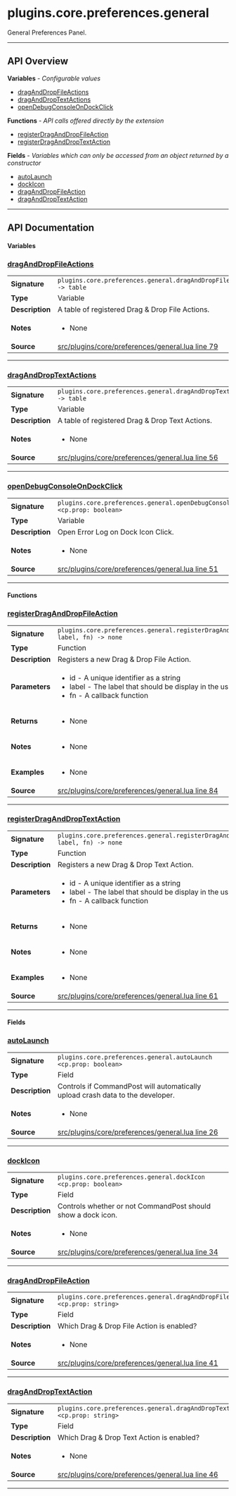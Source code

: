 # plugins.core.preferences.general

General Preferences Panel.

---

## API Overview
**Variables** - _Configurable values_
 * [dragAndDropFileActions](#draganddropfileactions)
 * [dragAndDropTextActions](#draganddroptextactions)
 * [openDebugConsoleOnDockClick](#opendebugconsoleondockclick)

**Functions** - _API calls offered directly by the extension_
 * [registerDragAndDropFileAction](#registerdraganddropfileaction)
 * [registerDragAndDropTextAction](#registerdraganddroptextaction)

**Fields** - _Variables which can only be accessed from an object returned by a constructor_
 * [autoLaunch](#autolaunch)
 * [dockIcon](#dockicon)
 * [dragAndDropFileAction](#draganddropfileaction)
 * [dragAndDropTextAction](#draganddroptextaction)


---

## API Documentation

#### Variables


### [dragAndDropFileActions](#draganddropfileactions)

|                                             |                                                                                     |
| --------------------------------------------|-------------------------------------------------------------------------------------|
| **Signature**                               | `plugins.core.preferences.general.dragAndDropFileActions -> table`                                                                    |
| **Type**                                    | Variable                                                                     |
| **Description**                             | A table of registered Drag & Drop File Actions.                                                                     |
| **Notes**                                   | <ul><li>None</li></ul> |
| **Source**                                  | [src/plugins/core/preferences/general.lua line 79](https://github.com/CommandPost/CommandPost/blob/develop/src/plugins/core/preferences/general.lua#L79) |

---


### [dragAndDropTextActions](#draganddroptextactions)

|                                             |                                                                                     |
| --------------------------------------------|-------------------------------------------------------------------------------------|
| **Signature**                               | `plugins.core.preferences.general.dragAndDropTextActions -> table`                                                                    |
| **Type**                                    | Variable                                                                     |
| **Description**                             | A table of registered Drag & Drop Text Actions.                                                                     |
| **Notes**                                   | <ul><li>None</li></ul> |
| **Source**                                  | [src/plugins/core/preferences/general.lua line 56](https://github.com/CommandPost/CommandPost/blob/develop/src/plugins/core/preferences/general.lua#L56) |

---


### [openDebugConsoleOnDockClick](#opendebugconsoleondockclick)

|                                             |                                                                                     |
| --------------------------------------------|-------------------------------------------------------------------------------------|
| **Signature**                               | `plugins.core.preferences.general.openDebugConsoleOnDockClick <cp.prop: boolean>`                                                                    |
| **Type**                                    | Variable                                                                     |
| **Description**                             | Open Error Log on Dock Icon Click.                                                                     |
| **Notes**                                   | <ul><li>None</li></ul> |
| **Source**                                  | [src/plugins/core/preferences/general.lua line 51](https://github.com/CommandPost/CommandPost/blob/develop/src/plugins/core/preferences/general.lua#L51) |

---

#### Functions


### [registerDragAndDropFileAction](#registerdraganddropfileaction)

|                                             |                                                                                     |
| --------------------------------------------|-------------------------------------------------------------------------------------|
| **Signature**                               | `plugins.core.preferences.general.registerDragAndDropFileAction(id, label, fn) -> none`                                                                    |
| **Type**                                    | Function                                                                     |
| **Description**                             | Registers a new Drag & Drop File Action.                                                                     |
| **Parameters**                              | <ul><li>id - A unique identifier as a string</li><li>label - The label that should be display in the user interface</li><li>fn - A callback function</li></ul> |
| **Returns**                                 | <ul><li>None</li></ul>          |
| **Notes**                                   | <ul><li>None</li></ul> |
| **Examples**                                | <ul><li>None</li></ul> |
| **Source**                                  | [src/plugins/core/preferences/general.lua line 84](https://github.com/CommandPost/CommandPost/blob/develop/src/plugins/core/preferences/general.lua#L84) |

---


### [registerDragAndDropTextAction](#registerdraganddroptextaction)

|                                             |                                                                                     |
| --------------------------------------------|-------------------------------------------------------------------------------------|
| **Signature**                               | `plugins.core.preferences.general.registerDragAndDropTextAction(id, label, fn) -> none`                                                                    |
| **Type**                                    | Function                                                                     |
| **Description**                             | Registers a new Drag & Drop Text Action.                                                                     |
| **Parameters**                              | <ul><li>id - A unique identifier as a string</li><li>label - The label that should be display in the user interface</li><li>fn - A callback function</li></ul> |
| **Returns**                                 | <ul><li>None</li></ul>          |
| **Notes**                                   | <ul><li>None</li></ul> |
| **Examples**                                | <ul><li>None</li></ul> |
| **Source**                                  | [src/plugins/core/preferences/general.lua line 61](https://github.com/CommandPost/CommandPost/blob/develop/src/plugins/core/preferences/general.lua#L61) |

---

#### Fields


### [autoLaunch](#autolaunch)

|                                             |                                                                                     |
| --------------------------------------------|-------------------------------------------------------------------------------------|
| **Signature**                               | `plugins.core.preferences.general.autoLaunch <cp.prop: boolean>`                                                                    |
| **Type**                                    | Field                                                                     |
| **Description**                             | Controls if CommandPost will automatically upload crash data to the developer.                                                                     |
| **Notes**                                   | <ul><li>None</li></ul> |
| **Source**                                  | [src/plugins/core/preferences/general.lua line 26](https://github.com/CommandPost/CommandPost/blob/develop/src/plugins/core/preferences/general.lua#L26) |

---


### [dockIcon](#dockicon)

|                                             |                                                                                     |
| --------------------------------------------|-------------------------------------------------------------------------------------|
| **Signature**                               | `plugins.core.preferences.general.dockIcon <cp.prop: boolean>`                                                                    |
| **Type**                                    | Field                                                                     |
| **Description**                             | Controls whether or not CommandPost should show a dock icon.                                                                     |
| **Notes**                                   | <ul><li>None</li></ul> |
| **Source**                                  | [src/plugins/core/preferences/general.lua line 34](https://github.com/CommandPost/CommandPost/blob/develop/src/plugins/core/preferences/general.lua#L34) |

---


### [dragAndDropFileAction](#draganddropfileaction)

|                                             |                                                                                     |
| --------------------------------------------|-------------------------------------------------------------------------------------|
| **Signature**                               | `plugins.core.preferences.general.dragAndDropFileAction <cp.prop: string>`                                                                    |
| **Type**                                    | Field                                                                     |
| **Description**                             | Which Drag & Drop File Action is enabled?                                                                     |
| **Notes**                                   | <ul><li>None</li></ul> |
| **Source**                                  | [src/plugins/core/preferences/general.lua line 41](https://github.com/CommandPost/CommandPost/blob/develop/src/plugins/core/preferences/general.lua#L41) |

---


### [dragAndDropTextAction](#draganddroptextaction)

|                                             |                                                                                     |
| --------------------------------------------|-------------------------------------------------------------------------------------|
| **Signature**                               | `plugins.core.preferences.general.dragAndDropTextAction <cp.prop: string>`                                                                    |
| **Type**                                    | Field                                                                     |
| **Description**                             | Which Drag & Drop Text Action is enabled?                                                                     |
| **Notes**                                   | <ul><li>None</li></ul> |
| **Source**                                  | [src/plugins/core/preferences/general.lua line 46](https://github.com/CommandPost/CommandPost/blob/develop/src/plugins/core/preferences/general.lua#L46) |

---

